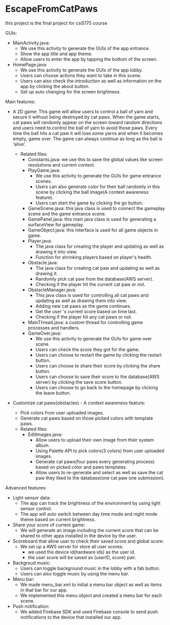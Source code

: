 # EscapeFromCatPaws
this project is the final project for csi5175 course

GUIs:
- MainActivity.java:
  - We use this activity to generate the GUIs of the app entrance.
  - Show the app title and app theme.
  - Allow users to enter the app by tapping the bottom of the screen.
- HomePage.java:
  - We use this activity to generate the GUIs of the app lobby.
  - Users can choose actions they want to take in this scene.
  - Users can also check the introduction as well as information on the app by clicking the about button.
  - Set up auto changing for the screen brightness.

Main features:
- A 2D game: This game will allow users to control a ball of yarn and secure it without being destroyed by cat paws. When the game starts, cat paws will randomly appear on the screen toward random directions and users need to control the ball of yarn to avoid those paws. Every time the ball hits a cat paw it will lose some yarns and when it becomes empty, game over. The game can always continue as long as the ball is ‘alive’.
  - Related files:
    - Constants.java: we use this to save the global values like screen resolutions and current context.
    - PlayGame.java:
      - We use this activity to generate the GUIs for game entrance scenes.
      - Users can also generate color for their ball randomly in this scene by clicking the ball image(A context awareness feature).
      - Users can start the game by clicking the go button.
    - GameScene.java: this java class is used to connect the gameplay scene and the game entrance scene.
    - GamePanel.java: this main java class is used for generating a surfaceView for gameplay.
    - GameObject.java: this interface is used for all game objects in game.
    - Player.java:
      - The java class for creating the player and updating as well as drawing it into view.
      - Function for shrinking players based on player's health.
    - Obstacle.java:
      - The java class for creating cat paw and updating as well as drawing it.
      - Randomly pick cat paw from the database(AWS server).
      - Checking if the player hit the current cat paw or not.
    - ObstacleManager.java:
      - This java class is used  for controlling all cat paws and updating as well as drawing them into view.
      - Adding new cat paws as the game continues.
      - Get the user 's current score based on time last.
      - Checking if the player hit any cat paws or not.
    - MainThread.java: a custom thread for controlling game processes and handlers.
    - GameOver.java:
      - We use this activity to generate the GUIs for game over scene.
      - Users can check the score they got for the game.
      - Users can choose to restart the game by clicking the restart button.
      - Users can choose to share their score by clicking the share button.
      - Users can choose to save their score to the database(AWS server) by clicking the save score button.
      - Users can choose to go back to the homepage by clicking the leave button.

- Customize cat paws(obstacles) - A context awareness feature:
  - Pick colors from user uploaded images.
  - Generate cat paws based on those picked colors with template paws.
  - Related files:
    - EditImages.java:
      -   Allow users to upload their own image from their system album.
      -   Using Palette API to pick colors(3 colors) from user uploaded images.
      -   Generate cat paws(four paws every generating process) based on picked color and paws templates.
      -   Allow users to re-generate and select as well as save the cat paw they liked to the database(one cat paw one submission).

Advanced features:
- Light sensor data:
  - The app can track the brightness of the environment by using light sensor control.
  - The app will auto switch between day time mode and night mode theme based on current brightness.
- Share your score of current game:
  - We will generate an image including the current score that can be shared to other apps installed in the device by the user.
- Scoreboard that allow user to check their saved score and global score:
  - We set up a AWS server for store all user scores:
    - we used the device id(hardware ids) as the user id.
    - the user score will be saved as {userID, score} pair.
- Backgroud music:
  - Users can toggle background music in the lobby with a fab button.
  - Users can also toggle music by using the menu bar.
- Menu bar:
  - We made menu_bar.xml to initial a menu bar object as well as items in that bar for our app.
  - We implemented this menu object and created a menu bar for each scene.
- Push notification:
  - We added Firebase SDK and used Firebase console to send push notifications to the device that installed our app.

